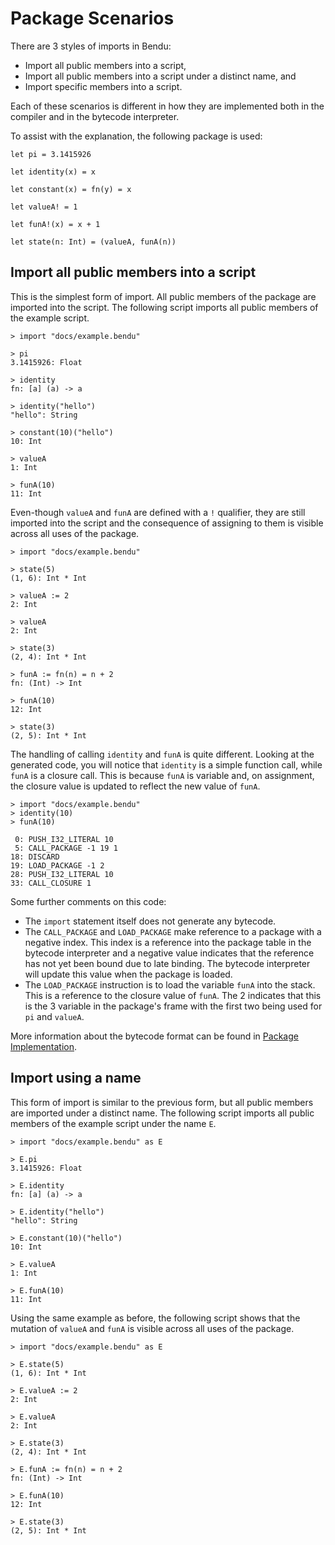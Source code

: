 # Package Scenarios

There are 3 styles of imports in Bendu:

- Import all public members into a script,
- Import all public members into a script under a distinct name, and
- Import specific members into a script.

Each of these scenarios is different in how they are implemented both in the compiler and in the bytecode interpreter.

To assist with the explanation, the following package is used:

```bendu
let pi = 3.1415926

let identity(x) = x

let constant(x) = fn(y) = x

let valueA! = 1

let funA!(x) = x + 1

let state(n: Int) = (valueA, funA(n))
```

## Import all public members into a script

This is the simplest form of import.  All public members of the package are imported into the script.  The following script imports all public members of the example script.

```bendu-repl
> import "docs/example.bendu"

> pi
3.1415926: Float

> identity
fn: [a] (a) -> a

> identity("hello")
"hello": String

> constant(10)("hello")
10: Int

> valueA
1: Int

> funA(10)
11: Int
```

Even-though `valueA` and `funA` are defined with a `!` qualifier, they are still imported into the script and the consequence of assigning to them is visible across all uses of the package.

```bendu-repl
> import "docs/example.bendu"

> state(5)
(1, 6): Int * Int

> valueA := 2
2: Int

> valueA
2: Int

> state(3)
(2, 4): Int * Int

> funA := fn(n) = n + 2
fn: (Int) -> Int

> funA(10)
12: Int

> state(3)
(2, 5): Int * Int
```

The handling of calling `identity` and `funA` is quite different.  Looking at the generated code, you will notice that `identity` is a simple function call, while `funA` is a closure call.  This is because `funA` is variable and, on assignment, the closure value is updated to reflect the new value of `funA`.

```bendu-dis
> import "docs/example.bendu"
> identity(10)
> funA(10)

 0: PUSH_I32_LITERAL 10
 5: CALL_PACKAGE -1 19 1
18: DISCARD
19: LOAD_PACKAGE -1 2
28: PUSH_I32_LITERAL 10
33: CALL_CLOSURE 1
```

Some further comments on this code:

- The `import` statement itself does not generate any bytecode.
- The `CALL_PACKAGE` and `LOAD_PACKAGE` make reference to a package with a negative index.  This index is a reference into the package table in the bytecode interpreter and a negative value indicates that the reference has not yet been bound due to late binding.  The bytecode interpreter will update this value when the package is loaded.
- The `LOAD_PACKAGE` instruction is to load the variable `funA` into the stack.  This is a reference to the closure value of `funA`.  The 2 indicates that this is the 3 variable in the package's frame with the first two being used for `pi` and `valueA`.

More information about the bytecode format can be found in [Package Implementation](./package-implementation.md).

## Import using a name

This form of import is similar to the previous form, but all public members are imported under a distinct name.  The following script imports all public members of the example script under the name `E`.

```bendu-repl
> import "docs/example.bendu" as E

> E.pi
3.1415926: Float

> E.identity
fn: [a] (a) -> a

> E.identity("hello")
"hello": String

> E.constant(10)("hello")
10: Int

> E.valueA
1: Int

> E.funA(10)
11: Int
```

Using the same example as before, the following script shows that the mutation of `valueA` and `funA` is visible across all uses of the package.

```bendu-repl
> import "docs/example.bendu" as E

> E.state(5)
(1, 6): Int * Int

> E.valueA := 2
2: Int

> E.valueA
2: Int

> E.state(3)
(2, 4): Int * Int

> E.funA := fn(n) = n + 2
fn: (Int) -> Int

> E.funA(10)
12: Int

> E.state(3)
(2, 5): Int * Int
```
